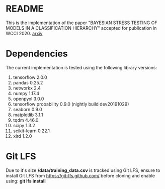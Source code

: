 # README #

This is the implementation of the paper "BAYESIAN STRESS TESTING OF MODELS IN A CLASSIFICATION HIERARCHY" accepted for publication in WCCI 2020. [arxiv](https://arxiv.org/abs/2005.12327)

# Dependencies #

The current implementation is tested using the following library versions:

1. tensorflow 2.0.0
2. pandas 0.25.2
3. networkx 2.4
4. numpy 1.17.4
5. openpyxl 3.0.0
6. tensorflow probability 0.9.0 (nightly build dev20191029)
7. seaborn 0.9.0
8. matplotlib 3.1.1
9. tqdm 4.46.0
10. scipy 1.3.2
11. scikit-learn 0.22.1 
12. xlrd 1.2.0

# Git LFS #

Due to it's size **/data/training_data.csv** is tracked using Git LFS, ensure to install Git LFS from https://git-lfs.github.com/ before cloning and enable using:
**git lfs install**
